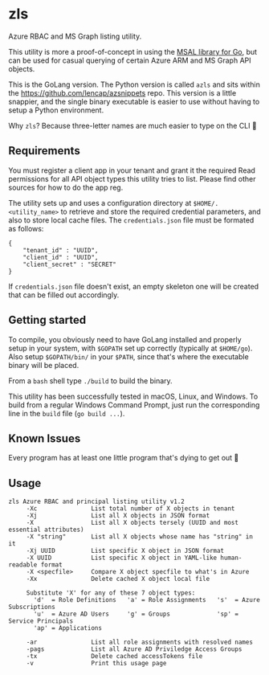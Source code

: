 # zls
Azure RBAC and MS Graph listing utility.

This utility is more a proof-of-concept in using the [MSAL library for Go](https://github.com/AzureAD/microsoft-authentication-library-for-go), but can be used for casual querying of certain Azure ARM and MS Graph API objects.

This is the GoLang version. The Python version is called `azls` and sits within the https://github.com/lencap/azsnippets repo. This version is a little snappier, and the single binary executable is easier to use without having to setup a Python environment. 

Why `zls`? Because three-letter names are much easier to type on the CLI 🙂

## Requirements
You must register a client app in your tenant and grant it the required Read permissions for all API object types this utility tries to list. Please find other sources for how to do the app reg.

The utility sets up and uses a configuration directory at `$HOME/.<utility_name>` to retrieve and store the required credential parameters, and also to store local cache files. The `credentials.json` file must be formated as follows:
```
{
    "tenant_id" : "UUID",
    "client_id" : "UUID",
    "client_secret" : "SECRET"
}
```
If `credentials.json` file doesn't exist, an empty skeleton one will be created that can be filled out accordingly.

## Getting started
To compile, you obviously need to have GoLang installed and properly setup in your system, with `$GOPATH` set up correctly (typically at `$HOME/go`). Also setup `$GOPATH/bin/` in your `$PATH`, since that's where the executable binary will be placed.

From a `bash` shell type `./build` to build the binary. 

This utility has been successfully tested in macOS, Linux, and Windows. To build from a regular Windows Command Prompt, just run the corresponding line in the `build` file (`go build ...`).

## Known Issues
Every program has at least one little program that's dying to get out 🙂

## Usage
```
zls Azure RBAC and principal listing utility v1.2
     -Xc               List total number of X objects in tenant
     -Xj               List all X objects in JSON format
     -X                List all X objects tersely (UUID and most essential attributes)
     -X "string"       List all X objects whose name has "string" in it
     -Xj UUID          List specific X object in JSON format
     -X UUID           List specific X object in YAML-like human-readable format
     -X <specfile>     Compare X object specfile to what's in Azure
     -Xx               Delete cached X object local file

     Substitute 'X' for any of these 7 object types:
       'd'  = Role Definitions   'a' = Role Assignments   's'  = Azure Subscriptions
       'u'  = Azure AD Users     'g' = Groups             'sp' = Service Principals
       'ap' = Applications

     -ar               List all role assignments with resolved names
     -pags             List all Azure AD Priviledge Access Groups
     -tx               Delete cached accessTokens file
     -v                Print this usage page
```
